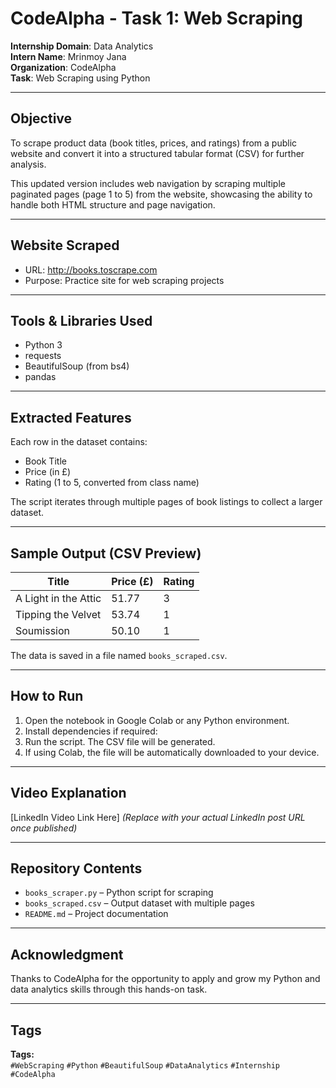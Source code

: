 # CodeAlpha - Task 1: Web Scraping

**Internship Domain**: Data Analytics  
**Intern Name**: Mrinmoy Jana  
**Organization**: CodeAlpha  
**Task**: Web Scraping using Python

---

## Objective

To scrape product data (book titles, prices, and ratings) from a public website and convert it into a structured tabular format (CSV) for further analysis.

This updated version includes web navigation by scraping multiple paginated pages (page 1 to 5) from the website, showcasing the ability to handle both HTML structure and page navigation.

---

## Website Scraped

- URL: http://books.toscrape.com  
- Purpose: Practice site for web scraping projects

---

## Tools & Libraries Used

- Python 3
- requests
- BeautifulSoup (from bs4)
- pandas

---

## Extracted Features

Each row in the dataset contains:
- Book Title
- Price (in £)
- Rating (1 to 5, converted from class name)

The script iterates through multiple pages of book listings to collect a larger dataset.

---

## Sample Output (CSV Preview)

| Title                | Price (£) | Rating |
|----------------------|-----------|--------|
| A Light in the Attic | 51.77     | 3      |
| Tipping the Velvet   | 53.74     | 1      |
| Soumission           | 50.10     | 1      |

The data is saved in a file named `books_scraped.csv`.

---

## How to Run

1. Open the notebook in Google Colab or any Python environment.
2. Install dependencies if required:
3. Run the script. The CSV file will be generated.
4. If using Colab, the file will be automatically downloaded to your device.

---

## Video Explanation

[LinkedIn Video Link Here] *(Replace with your actual LinkedIn post URL once published)*

---

## Repository Contents

- `books_scraper.py` – Python script for scraping
- `books_scraped.csv` – Output dataset with multiple pages
- `README.md` – Project documentation

---

## Acknowledgment

Thanks to CodeAlpha for the opportunity to apply and grow my Python and data analytics skills through this hands-on task.

---

## Tags

**Tags:**  
`#WebScraping` `#Python` `#BeautifulSoup` `#DataAnalytics` `#Internship` `#CodeAlpha`

